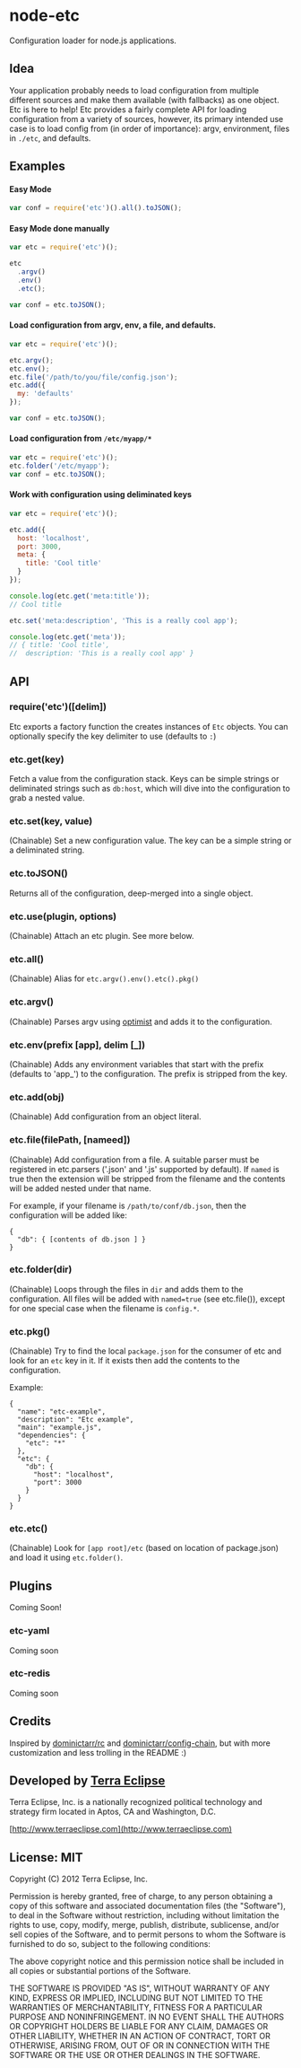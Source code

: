 node-etc
========

Configuration loader for node.js applications.

Idea
----
Your application probably needs to load configuration from multiple different
sources and make them available (with fallbacks) as one object. Etc is here to
help! Etc provides a fairly complete API for loading configuration from a
variety of sources, however, its primary intended use case is to load config from
(in order of importance): argv, environment, files in `./etc`, and defaults.

Examples
--------
#### Easy Mode
```js
var conf = require('etc')().all().toJSON();
```

#### Easy Mode done manually
```js
var etc = require('etc')();

etc
  .argv()
  .env()
  .etc();

var conf = etc.toJSON();
```

#### Load configuration from argv, env, a file, and defaults.
```js
var etc = require('etc')();

etc.argv();
etc.env();
etc.file('/path/to/you/file/config.json');
etc.add({
  my: 'defaults'
});

var conf = etc.toJSON();
```

#### Load configuration from `/etc/myapp/*`
```js
var etc = require('etc')();
etc.folder('/etc/myapp');
var conf = etc.toJSON();
```

#### Work with configuration using deliminated keys
```js
var etc = require('etc')();

etc.add({
  host: 'localhost',
  port: 3000,
  meta: {
    title: 'Cool title'
  }
});

console.log(etc.get('meta:title'));
// Cool title

etc.set('meta:description', 'This is a really cool app');

console.log(etc.get('meta'));
// { title: 'Cool title',
//  description: 'This is a really cool app' }
```

API
---
### require('etc')([delim])
Etc exports a factory function the creates instances of `Etc` objects. You can
optionally specify the key delimiter to use (defaults to ` : `)

### etc.get(key)
Fetch a value from the configuration stack. Keys can be simple strings or
deliminated strings such as `db:host`, which will dive into the configuration
to grab a nested value.

### etc.set(key, value)
(Chainable) Set a new configuration value. The key can be a simple string or a deliminated
string.

### etc.toJSON()
Returns all of the configuration, deep-merged into a single object.

### etc.use(plugin, options)
(Chainable) Attach an etc plugin. See more below.

### etc.all()
(Chainable) Alias for `etc.argv().env().etc().pkg()`

### etc.argv()
(Chainable) Parses argv using [optimist](https://github.com/substack/node-optimist)
and adds it to the configuration.

### etc.env(prefix [app], delim [_])
(Chainable) Adds any environment variables that start with the prefix
(defaults to 'app_') to the configuration. The prefix is stripped from the key.

### etc.add(obj)
(Chainable) Add configuration from an object literal.

### etc.file(filePath, [nameed])
(Chainable) Add configuration from a file. A suitable parser must be registered
in etc.parsers ('.json' and '.js' supported by default). If `named` is true
then the extension will be stripped from the filename and the contents will
be added nested under that name.

For example, if your filename is `/path/to/conf/db.json`, then the configuration
will be added like:

```
{
  "db": { [contents of db.json ] }
}

```

### etc.folder(dir)
(Chainable) Loops through the files in `dir` and adds them to the configuration.
All files will be added with `named=true` (see etc.file()), except for one
special case when the filename is `config.*`.

### etc.pkg()
(Chainable) Try to find the local `package.json` for the consumer of etc and
look for an `etc` key in it. If it exists then add the contents to the
configuration.

Example:
```
{
  "name": "etc-example",
  "description": "Etc example",
  "main": "example.js",
  "dependencies": {
    "etc": "*"
  },
  "etc": {
    "db": {
      "host": "localhost",
      "port": 3000
    }
  }
}
```

### etc.etc()
(Chainable) Look for `[app root]/etc` (based on location of package.json) and
load it using `etc.folder()`.

Plugins
-------
Coming Soon!

### etc-yaml
Coming soon

### etc-redis
Coming soon


Credits
-------
Inspired by [dominictarr/rc](https://github.com/dominictarr/rc) and
[dominictarr/config-chain](https://github.com/dominictarr/config-chain), but
with more customization and less trolling in the README :)


Developed by [Terra Eclipse](http://www.terraeclipse.com)
--------------------------------------------------------
Terra Eclipse, Inc. is a nationally recognized political technology and
strategy firm located in Aptos, CA and Washington, D.C.

[http://www.terraeclipse.com](http://www.terraeclipse.com)


License: MIT
------------
Copyright (C) 2012 Terra Eclipse, Inc.

Permission is hereby granted, free of charge, to any person obtaining a copy
of this software and associated documentation files (the "Software"), to deal
in the Software without restriction, including without limitation the rights
to use, copy, modify, merge, publish, distribute, sublicense, and/or sell
copies of the Software, and to permit persons to whom the Software is furnished
to do so, subject to the following conditions:

The above copyright notice and this permission notice shall be included in
all copies or substantial portions of the Software.

THE SOFTWARE IS PROVIDED "AS IS", WITHOUT WARRANTY OF ANY KIND, EXPRESS OR
IMPLIED, INCLUDING BUT NOT LIMITED TO THE WARRANTIES OF MERCHANTABILITY,
FITNESS FOR A PARTICULAR PURPOSE AND NONINFRINGEMENT. IN NO EVENT SHALL THE
AUTHORS OR COPYRIGHT HOLDERS BE LIABLE FOR ANY CLAIM, DAMAGES OR OTHER
LIABILITY, WHETHER IN AN ACTION OF CONTRACT, TORT OR OTHERWISE, ARISING FROM,
OUT OF OR IN CONNECTION WITH THE SOFTWARE OR THE USE OR OTHER DEALINGS IN THE
SOFTWARE.
